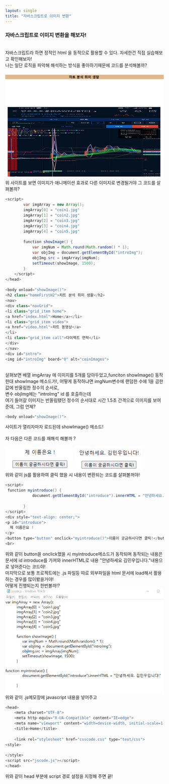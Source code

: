 ```yaml
---
layout: single
title: "자바스크립트로 이미지 변환"
---
```


### 자바스크립트로 이미지 변환을 해보자!
<br>
자바스크립트라 하면 정적인 html 을 동적으로 활용할 수 있다. 자세한건 직접 실습해보고 확인해보자!
<br>
나는 일단 로직을 파악해 해석하는 방식을 좋아하기때문에 코드를 분석해볼까?
<br>

![capture01coin.png](../img/capture01coin.png)
<br>
위 사이트를 보면 이미지가 애니메이션 효과로 다른 이미지로 변경될거야 그 코드를 살펴볼까?
<br> 
```java
<script>
        var imgArray = new Array();
        imgArray[0] = "coin1.jpg"
        imgArray[1] = "coin2.jpg"
        imgArray[2] = "coin3.jpg"
        imgArray[3] = "coin4.jpg"
        imgArray[4] = "coin5.jpg"

        function showImage() {
            var imgNum = Math.round(Math.random() * 1);
            var objImg = document.getElementById("introImg");
            objImg.src = imgArray[imgNum];
            setTimeout(showImage, 1500);
        }
    </script>
</head>

<body onload="showImage()">
<h2 class="homeFirstH2">차트 분석 취미 생활</h2>
<nav>
<div class="navGrid">
<li class="grid_item home">
<a href="index.html">Home</a></li>
<li class="grid_item video">
<a href="video.html">차트 동영상</a>
</li>
<li class="grid_item call">다이렉트 연락</li>
</div>
</nav>
<div id="intro">
<img id="introImg" board="0" alt="coinImages">
```
<br>
살펴보면 배열 imgArray 에 이미지를 5개를 담아두었고,funciton showImage() 동작한대 showImage 메소드가!,
어떻게 동작하냐면 imgNum변수에 랜덤한 수에 1을 곱한 값에 반올림한 정수의 순서로,
<br>
변수 objImg에는 "introImg" id 를 호출하는데<br>
여기 들어갈 이미지는 반올림됐던 정수의 순서대로 시간 1.5초 간격으로 이미지를 보여준데, 그럼 언제?
<br>

```java
<body onload="showImage()">
```
사이트가 열리자마자 로드된데 showImage() 메소드!
<br>
<br>
자 다음은 다른 코드를 재해석 해볼까 ?

![jsintroduce1.png](../img/jsintroduce1.png)
![jsintroduce2.png](../img/jsintroduce2.png)
<br>
위와 같이 js를 활용하여 클릭 했을 시 내용이 변환되는 코드를 살펴볼꺼야!
<br>
```java
<script>
 function myintroduce() {
            document.getElementById("introduce").innerHTML = "안녕하세요. 김민우입니다!"

        }
</script>
<div style="text-align: center;">
<p id="introduce">
  제 이름은요 !
</p>
<button type="button" onclick="myintroduce()">이름이 궁금하시다면 클릭!</button>
<br>
```
위와 같이 button을 onclick했을 시 myintroduce메소드가 동작되며 동작되는 내용은 
<br>
문서에 id introduce를 가져와 innerHTML로 내용 "안녕하세요 김민우입니다."내용으로 넣어준다는 코드야!
<br>
마지막으로 보통 프로젝트에는 .js 파일등 따로 외부파일을 html 문서에 load해서 활용하는 경우를 많이봤을거야!
<br>
어떻게 진행되는지 한번볼까!?
<br>
![directjs.png](../img/directjs.png)
위와 같이 .js메모장에 javascript 내용을 넣어주고 
```java
<head>
    <meta charset="UTF-8">
    <meta http-equiv="X-UA-Compatible" content="IE=edge">
    <meta name="viewport" content="width=device-width, initial-scale=1.0">
    <title>Home</title>

    <link rel="stylesheet" href="csscode.css" type="text/css">
<style>

</style>
<script src="jscode.js"></script>
</head>
```
위와 같이 head 부분에 script 경로 설정을 지정해 주면 끝!





